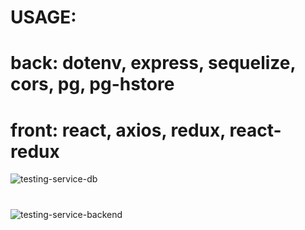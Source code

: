 # USAGE: 

# back: dotenv, express, sequelize, cors, pg, pg-hstore

# front: react, axios, redux, react-redux


![testing-service-db](https://user-images.githubusercontent.com/87114269/134054313-99983bd3-0765-41a9-aec2-ace54c2dde7d.png)
#
![testing-service-backend](https://user-images.githubusercontent.com/87114269/134054321-e404b8d1-e19b-4431-9230-c6ec124b0af8.png)
#

